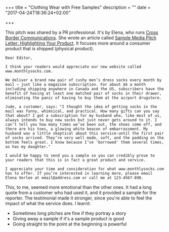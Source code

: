 +++
title = "Clothing Wear with Free Samples"
description = ""
date = "2017-04-24T18:36:24+02:00"

+++

This pitch was shared by a PR professional. It's by Elena, who runs [Cross Border Communications](http://crossborderpr.com/). She wrote an article called [Sample Media Pitch Letter: Highlighting Your Product](http://prinyourpajamas.com/media-pitch-sample/). It focuses more around a consumer product that is shipped (physical product).


```text
Dear Editor,

I think your readers would appreciate our new website called www.monthlysocks.com.

We deliver a brand new pair of cushy men’s dress socks every month by mail – just like a magazine subscription. For about $6 a month including shipping anywhere in Canada and the US, subscribers have the benefit of having at least one matched pair of socks in their drawer, eliminating the panic of having to buy them at the airport drugstore.

Jude, a customer, says: "I thought the idea of getting socks in the mail was funny, whimsical, and practical. How many gifts can you say that about? I got a subscription for my husband who, like most of us, always intends to buy new socks but just never gets around to it. I can’t tell you how many times we’ve been out, the shoes come off, and there are his toes, a glowing white beacon of embarrassment. My husband was a little skeptical about this service-until the first pair of socks arrived. They’re very well made, soft, and the padding on the bottom feels great. I know because I’ve 'borrowed' them several times, as has my daughter."

I would be happy to send you a sample so you can credibly prove to your readers that this is in fact a great product and service.

I appreciate your time and consideration for what www.monthlysocks.com has to offer. If you’re interested in learning more, please email Elena Verlee at email@address.com or call me at 123-4567-890.
```

This, to me, seemed more emotional than the other ones. It had a long quote from a customer who had used it, and it provided a sample for the reporter. The testimonial made it stronger, since you're able to feel the impact of what the service does. I learnt:

- Sometimes long pitches are fine if they portray a story
- Giving away a sample if it's a sample product is good
- Going straight to the point at the beginning is powerful
